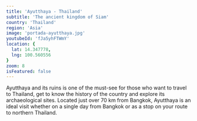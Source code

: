 ```yaml
---
title: 'Ayutthaya - Thailand'
subtitle: 'The ancient kingdom of Siam'
country: 'Thailand'
region: 'Asia'
image: 'portada-ayutthaya.jpg'
youtubeId: 'fJa5yhFTWmY'
location: {
  lat: 14.347778,
  lng: 100.560556
}
zoom: 8
isFeatured: false
---
```


Ayutthaya and its ruins is one of the must-see for those who want to travel to Thailand, get to know the history of the country and explore its archaeological sites. Located just over 70 km from Bangkok, Ayutthaya is an ideal visit whether on a single day from Bangkok or as a stop on your route to northern Thailand.